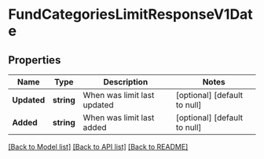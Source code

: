 # FundCategoriesLimitResponseV1Date

## Properties
Name | Type | Description | Notes
------------ | ------------- | ------------- | -------------
**Updated** | **string** | When was limit last updated | [optional] [default to null]
**Added** | **string** | When was limit last added | [optional] [default to null]

[[Back to Model list]](../README.md#documentation-for-models) [[Back to API list]](../README.md#documentation-for-api-endpoints) [[Back to README]](../README.md)

